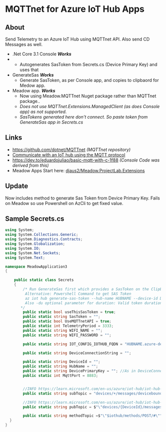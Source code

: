 # MQTTnet for Azure IoT Hub Apps

## About
Send Telemetry to an Azure IoT Hub using MQTTnet API. Also send CD Messages as well.

- .Net Core 3.1 Console **_Works_**
-   - Autogenerates SasToken from Secrets.cs (Device Primary Key) and uses that
- GenerateSas **_Works_**
  - Generate SasToken, as per Console app, and copies to clipbaord for Medow app.
- Meadow app. **_Works_**
  - Now using Meadow.MQTTnet Nuget package rather than MQTTnet package..
  - _Does not use MQTTnet.Extensions.ManagedClient (as does Console app) as not supported._
  - _SasTokens generated here don't connect. So paste token from GenerateSas app in Secrets.cs_

## Links
- https://github.com/dotnet/MQTTnet _(MQTTnet repository)_
- [Communicate with an IoT hub using the MQTT protocol](https://learn.microsoft.com/en-us/azure/iot/iot-mqtt-connect-to-iot-hub)
- https://dev.to/eduardojuliao/basic-mqtt-with-c-1f88 _(Console Code was derived from this)_
- Meadow Apps Start here: [djaus2/Meadow.ProjectLab.Extensions](https://github.com/djaus2/Meadow.ProjectLab.Extensions)

## Update
Now includes method to generate Sas Token from Device Primary Key. Fails on Meadow so use Powershell on AzCli to get fixed value.

## Sample Secrets.cs
```cs
using System;
using System.Collections.Generic;
using System.Diagnostics.Contracts;
using System.Globalization;
using System.IO;
using System.Net.Sockets;
using System.Text;

namespace MeadowApplication3
{

    public static class Secrets
    {
        /* Run GenerateSas first which provides a SasToken on the ClipBoard, so paste here then.      
         Alternative: Powershell Command to get SAS Token
         az iot hub generate-sas-token --hub-name HUBNAME --device-id DEVICEID --resource-group AZURERESOURCEGROUP --login IOTHUBCONNECTIONSTRING
         Also -du optional parameter for duration: Valid token duration in seconds.  Default: 3600, 1 hr
       */
        public static bool useThisSasToken = true;
        public static string SasToken = "";
        public static bool UseMQTTnetAPI = true; 
        public static int TelemetryPeriod = 3333;
        public static string WIFI_NAME = "";
        public static string WIFI_PASSWORD = "";

        public static string IOT_CONFIG_IOTHUB_FQDN = "HUBNAME.azure-devices.net";

        public static string DeviceConnectionString = "";

        public static string DeviceId = "";
        public static string HubName = "";
        public static string DevicePrimaryKey = ""; //As in DeviceConnectionString
        public static int MqttPort = 8883;


        //INFO https://learn.microsoft.com/en-us/azure/iot-hub/iot-hub-devguide-messages-c2d
        public static string subTopic = "devices/+/messages/devicebound/#";

        //INFO https://learn.microsoft.com/en-us/azure/iot-hub/iot-hub-devguide-messages-d2c
        public static string pubTopic = $"\"devices/{DeviceId}/messages/events/\"";

        public static string methodTopic =$"\"$iothub/methods/POST/#\"";
  }
}

```

